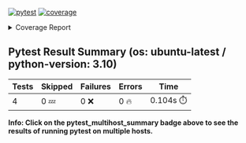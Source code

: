 [![pytest](https://github.com/7rikazhexde/trial-test/actions/workflows/pytest_multihost_summary.yml/badge.svg)](https://github.com/7rikazhexde/trial-test/actions/workflows/pytest_multihost_summary.yml)
<a href="https://github.com/7rikazhexde/trial-test/blob/858813b217f30a91be46cd657a8e69614d95e99d/README.md"><img alt="coverage" src="https://img.shields.io/badge/coverage-100%25-brightgreen.svg" /></a><details><summary>Coverage Report </summary><table><tr><th>File</th><th>Stmts</th><th>Miss</th><th>Cover</th><th>Missing</th></tr><tbody><tr><td><a href="https://github.com/7rikazhexde/trial-test/blob/858813b217f30a91be46cd657a8e69614d95e99d/__init__.py">\_\_init\_\_.py</a></td><td>0</td><td>0</td><td>100%</td><td>&nbsp;</td></tr><tr><td><a href="https://github.com/7rikazhexde/trial-test/blob/858813b217f30a91be46cd657a8e69614d95e99d/operations.py">operations.py</a></td><td>9</td><td>0</td><td>100%</td><td>&nbsp;</td></tr><tr><td><b>TOTAL</b></td><td><b>9</b></td><td><b>0</b></td><td><b>100%</b></td><td>&nbsp;</td></tr></tbody></table></details>

## Pytest Result Summary (os: ubuntu-latest / python-version: 3.10)
| Tests | Skipped | Failures | Errors | Time |
| ----- | ------- | -------- | -------- | ------------------ |
| 4 | 0 :zzz: | 0 :x: | 0 :fire: | 0.104s :stopwatch: |

**Info: Click on the pytest_multihost_summary badge above to see the results of running pytest on multiple hosts.**
